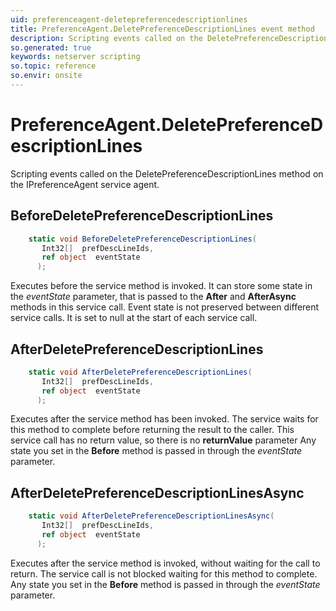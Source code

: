 ```yaml
---
uid: preferenceagent-deletepreferencedescriptionlines
title: PreferenceAgent.DeletePreferenceDescriptionLines event method
description: Scripting events called on the DeletePreferenceDescriptionLines method on the PreferenceAgent service agent.
so.generated: true
keywords: netserver scripting
so.topic: reference
so.envir: onsite
---
```

# PreferenceAgent.DeletePreferenceDescriptionLines

Scripting events called on the <see cref='M:IPreferenceAgent.DeletePreferenceDescriptionLines'>DeletePreferenceDescriptionLines</see> method on the <see cref='IPreferenceAgent'>IPreferenceAgent</see>  service agent.

## BeforeDeletePreferenceDescriptionLines
```cs
    static void BeforeDeletePreferenceDescriptionLines(
       Int32[]  prefDescLineIds,
       ref object  eventState
      );
```
Executes before the service method is invoked.
It can store some state in the *eventState* parameter, that is passed to the **After** and **AfterAsync** methods in this service call.
Event state is not preserved between different service calls. It is set to null at the start of each service call.
## AfterDeletePreferenceDescriptionLines
```cs
    static void AfterDeletePreferenceDescriptionLines(
       Int32[]  prefDescLineIds,
       ref object  eventState
      );
```
Executes after the service method has been invoked. The service waits for this method to complete before returning the result to the caller.
This service call has no return value, so there is no **returnValue** parameter
Any state you set in the **Before** method is passed in through the *eventState* parameter.
## AfterDeletePreferenceDescriptionLinesAsync
```cs
    static void AfterDeletePreferenceDescriptionLinesAsync(
       Int32[]  prefDescLineIds,
       ref object  eventState
      );
```
Executes after the service method is invoked, without waiting for the call to return.
The service call is not blocked waiting for this method to complete.
Any state you set in the **Before** method is passed in through the *eventState* parameter.

